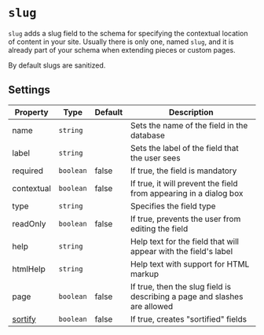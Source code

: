 # `slug`

`slug` adds a slug field to the schema for specifying the contextual location of content in your site. Usually there is only one, named `slug`, and it is already part of your schema when extending pieces or custom pages.

By default slugs are sanitized.

## Settings

|  Property | Type   | Default | Description |
|---|---|---|---|
|name | `string` | | Sets the name of the field in the database |
|label | `string` | | Sets the label of the field that the user sees |
|required | `boolean` | false | If true, the field is mandatory |
|contextual | `boolean` | false | If true, it will prevent the field from appearing in a dialog box |
|type | `string` | | Specifies the field type |
|readOnly | `boolean` | false | If true, prevents the user from editing the field |
|help | `string` | | Help text for the field that will appear with the field's label |
|htmlHelp | `string` | | Help text with support for HTML markup |
|page | `boolean` | false | If true, then the slug field is describing a page and slashes are allowed |
|[sortify](/reference/field-properties/sortify.md) | `boolean` | false | If true, creates "sortified" fields |
